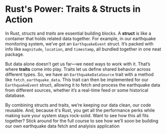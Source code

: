 # Rust's Power: Traits & Structs in Action

In Rust, *structs* and *traits* are essential building blocks. A **struct** is like a container that holds related data together. 
For example, in our earthquake monitoring system, we’ve got an `EarthquakeEvent` struct. 
It’s packed with info like `magnitude`, `location`, and `timestamp`, all bundled together in one neat package.

But data alone doesn’t get us far—we need ways to work with it. That’s where **traits** come into play. 
Traits let us define shared behavior across different types. 
So, we have an `EarthquakeDataSource` trait with a method like `fetch_earthquake_data`. 
This trait can then be implemented for our `EarthquakeEvent` struct, allowing it to fetch and process the earthquake data from different sources, whether it’s a real-time feed or some historical database.

By combining structs and traits, we’re keeping our data clean, our code reusable. And, because it's Rust, you get all the performance perks while making sure your system stays rock-solid. 
Want to see how this all fits together? Stick around for the full course to see how we’ll soon be building our own earthquake data fetch and analyisis application

